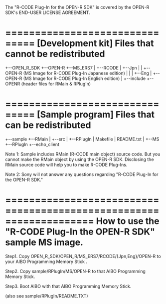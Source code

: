 The "R-CODE Plug-In for the OPEN-R SDK" is covered by the OPEN-R SDK's END-USER LICENSE AGREEMENT.

===============================
[Development kit]
Files that cannot be redistributed
===============================
   +--OPEN_R_SDK
      +--OPEN-R
         +--MS_ERS7
         |  +--RCODE
         |     +--Jpn
         |     |  +--OPEN-R  (MS Image for R-CODE Plug-In Japanese edition)
         |     |
         |     +--Eng
         |        +--OPEN-R  (MS Image for R-CODE Plug-In English edition)
         |
         +--include
            +--OPENR         (header files for RMain & RPlugIn)

===============================
[Sample program]
Files that can be redistributed 
===============================
   +--sample
      +--RMain
      |  +--src
      |
      +--RPlugIn
         |  Makefile
         |  README.txt
         |
         +--MS
         +--RPlugIn
         +--echo_client 
           
Note 1:
 Sample includes RMain (R-CODE main object) source code.
 But you cannot make the RMain object by using the OPEN-R SDK.
 Disclosing the RMain source code will help you to make
 R-CODE Plug-Ins.

Note 2:
 Sony will not answer any questions regarding
 "R-CODE Plug-In for the OPEN-R SDK."


===================================================================
  How to use the "R-CODE Plug-In the OPEN-R SDK" sample MS image. 
===================================================================

  Step1. Copy OPEN_R_SDK/OPEN_R/MS_ERS7/RCODE/{Jpn,Eng}/OPEN-R
         to your AIBO Programming Memory Stick .

  Step2. Copy sample/RPlugIn/MS/OPEN-R
         to that AIBO Programming Memory Stick.

  Step3. Boot AIBO with that AIBO Programming Memory Stick.

  (also see sample/RPlugIn/README.TXT)
